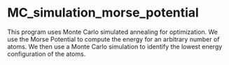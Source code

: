 # MC_simulation_morse_potential
This program uses Monte Carlo simulated annealing for optimization. We use the Morse Potential to compute the energy for an arbitrary number of atoms. We then use a Monte Carlo simulation to identify the lowest energy configuration of the atoms.
